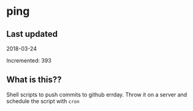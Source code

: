 # ping

## Last updated
2018-03-24

Incremented: 393

## What is this??
Shell scripts to push commits to github errday. Throw it on a server and schedule the script with `cron`
